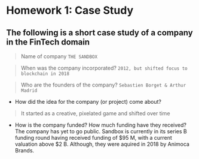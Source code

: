 # Homework 1: Case Study

## The following is a short case study of a company in the FinTech domain

> Name of company 
 `THE SANDBOX`

> When was the company incorporated? 
`2012, but shifted focus to blockchain in 2018`

> Who are the founders of the company? 
`Sebastien Borget & Arthur Madrid`

* How did the idea for the company (or project) come about? 
> It started as a creative, pixelated game and shifted over time

* How is the company funded? How much funding have they received?
    The company has yet to go public. Sandbox is currently in its series B funding round having received funding of $95 M, with a current valuation above $2 B. Although, they were aquired in 2018 by Animoca Brands.
